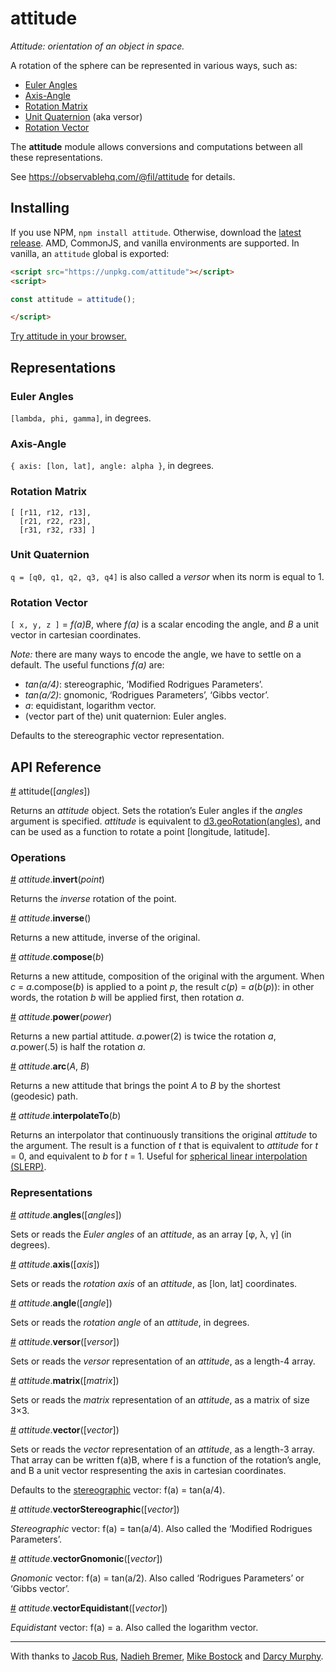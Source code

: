 # attitude

_Attitude: orientation of an object in space._

A rotation of the sphere can be represented in various ways, such as:

- [Euler Angles](#euler-angles)
- [Axis-Angle](#axis-angle)
- [Rotation Matrix](#rotation-matrix)
- [Unit Quaternion](#unit-quaternion) (aka versor)
- [Rotation Vector](#rotation-vector)

The **attitude** module allows conversions and computations between all these representations.

See https://observablehq.com/@fil/attitude for details.


## Installing

If you use NPM, `npm install attitude`. Otherwise, download the [latest release](https://github.com/Fil/attitude/releases/latest). AMD, CommonJS, and vanilla environments are supported. In vanilla, an `attitude` global is exported:

```html
<script src="https://unpkg.com/attitude"></script>
<script>

const attitude = attitude();

</script>
```

[Try attitude in your browser.](https://observablehq.com/collection/@fil/attitude)


## Representations


### Euler Angles

`[lambda, phi, gamma]`, in degrees.

### Axis-Angle

`{ axis: [lon, lat], angle: alpha }`, in degrees.

### Rotation Matrix

~~~{js}
[ [r11, r12, r13],
  [r21, r22, r23],
  [r31, r32, r33] ]
~~~

### Unit Quaternion

`q = [q0, q1, q2, q3, q4]` is also called a *versor* when its norm is equal to 1.

### Rotation Vector

`[ x, y, z ]` = *f(a)B*, where *f(a)* is a scalar encoding the angle, and *B* a unit vector in cartesian coordinates.

*Note:* there are many ways to encode the angle, we have to settle on a default. The useful functions *f(a)* are:
- *tan(a/4)*: stereographic, ‘Modified Rodrigues Parameters’.
- *tan(a/2)*: gnomonic, ‘Rodrigues Parameters’, ‘Gibbs vector’.
- *a*: equidistant, logarithm vector.
- (vector part of the) unit quaternion: Euler angles.

Defaults to the stereographic vector representation.


## API Reference

<a name="attitude" href="#attitude">#</a> attitude([<i>angles</i>])

Returns an *attitude* object. Sets the rotation’s Euler angles if the *angles* argument is specified. *attitude* is equivalent to [d3.geoRotation(angles)](https://github.com/d3/d3-geo/blob/master/README.md#geoRotation), and can be used as a function to rotate a point [longitude, latitude]. 

### Operations

<a name="attitude_invert" href="#attitude_invert">#</a> *attitude*.<b>invert</b>(<i>point</i>)

Returns the *inverse* rotation of the point.

<a name="attitude_inverse" href="#attitude_inverse">#</a> *attitude*.<b>inverse</b>()

Returns a new attitude, inverse of the original.

<a name="attitude_compose" href="#attitude_compose">#</a> *attitude*.<b>compose</b>(<i>b</i>)

Returns a new attitude, composition of the original with the argument. When *c* = *a*.compose(*b*) is applied to a point *p*, the result *c*(*p*) = *a*(*b*(*p*)): in other words, the rotation *b* will be applied first, then rotation *a*.

<a name="attitude_power" href="#attitude_power">#</a> *attitude*.<b>power</b>(<i>power</i>)

Returns a new partial attitude. *a*.power(2) is twice the rotation *a*, *a*.power(.5) is half the rotation *a*.

<a name="attitude_arc" href="#attitude_arc">#</a> *attitude*.<b>arc</b>(<i>A</i>, <i>B</i>)

Returns a new attitude that brings the point *A* to *B* by the shortest (geodesic) path.

<a name="attitude_interpolateTo" href="#attitude_interpolateTo">#</a> *attitude*.<b>interpolateTo</b>(<i>b</i>)

Returns an interpolator that continuously transitions the original *attitude* to the argument. The result is a function of *t* that is equivalent to *attitude* for *t* = 0, and equivalent to *b* for *t* = 1. Useful for [spherical linear interpolation (SLERP)](https://observablehq.com/d/b3c52ccf8f22ef2b?collection=@fil/attitude).


### Representations

<a name="attitude_angles" href="#attitude_angles">#</a> *attitude*.<b>angles</b>([<i>angles</i>])

Sets or reads the *Euler angles* of an *attitude*, as an array [&phi;, &lambda;, &gamma;] (in degrees).

<a name="attitude_axis" href="#attitude_axis">#</a> *attitude*.<b>axis</b>([<i>axis</i>])

Sets or reads the *rotation axis* of an *attitude*, as [lon, lat] coordinates.

<a name="attitude_angle" href="#attitude_angle">#</a> *attitude*.<b>angle</b>([<i>angle</i>])

Sets or reads the *rotation angle* of an *attitude*, in degrees.

<a name="attitude_versor" href="#attitude_versor">#</a> *attitude*.<b>versor</b>([<i>versor</i>])

Sets or reads the *versor* representation of an *attitude*, as a length-4 array.

<a name="attitude_matrix" href="#attitude_matrix">#</a> *attitude*.<b>matrix</b>([<i>matrix</i>])

Sets or reads the *matrix* representation of an *attitude*, as a matrix of size 3&times;3.

<!--
<a name="attitude_rotate" href="#attitude_rotate">#</a> *attitude*.<b>rotate</b>(<i>array</i>, <i>p</i>[, <i>accessor</i>])
*rotate* **TBD**.
-->

<a name="attitude_vector" href="#attitude_vector">#</a> *attitude*.<b>vector</b>([<i>vector</i>])

Sets or reads the *vector* representation of an *attitude*, as a length-3 array. That array can be written f(a)B, where f is a function of the rotation’s angle, and B a unit vector respresenting the axis in cartesian coordinates.

Defaults to the [stereographic](#attitude_vectorStereographic) vector: f(a) = tan(a/4).

<a name="attitude_vectorStereographic" href="#attitude_vectorStereographic">#</a> *attitude*.<b>vectorStereographic</b>([<i>vector</i>])

*Stereographic* vector: f(a) = tan(a/4). Also called the ‘Modified Rodrigues Parameters’.

<a name="attitude_vectorGnomonic" href="#attitude_vectorGnomonic">#</a> *attitude*.<b>vectorGnomonic</b>([<i>vector</i>])

*Gnomonic* vector: f(a) = tan(a/2). Also called ‘Rodrigues Parameters’ or ‘Gibbs vector’.

<a name="attitude_vectorEquidistant" href="#attitude_vectorEquidistant">#</a> *attitude*.<b>vectorEquidistant</b>([<i>vector</i>])

*Equidistant* vector: f(a) = a. Also called the logarithm vector.



---

With thanks to [Jacob Rus](https://observablehq.com/@jrus), [Nadieh Bremer](https://www.visualcinnamon.com), [Mike Bostock](https://bost.ocks.org/mike/) and [Darcy Murphy](https://github.com/mrDarcyMurphy).
